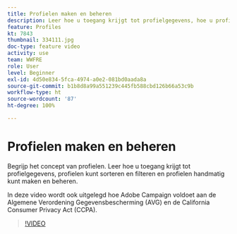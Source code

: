 ```yaml
---
title: Profielen maken en beheren
description: Leer hoe u toegang krijgt tot profielgegevens, hoe u profielen maakt en ontwerpen sorteert en filtert voor eenvoudige functionaliteit. U leert ook hoe u voldoet aan de algemene gegevensbeschermingsverordening (GDPR) en de California Consumer Privacy Act (CCPA).
feature: Profiles
kt: 7843
thumbnail: 334111.jpg
doc-type: feature video
activity: use
team: WWFRE
role: User
level: Beginner
exl-id: 4d50e834-5fca-4974-a0e2-081bd0aada8a
source-git-commit: b1b8d8a99a551239c445fb588cbd126b66a53c9b
workflow-type: ht
source-wordcount: '87'
ht-degree: 100%

---
```


# Profielen maken en beheren

Begrijp het concept van profielen. Leer hoe u toegang krijgt tot profielgegevens, profielen kunt sorteren en filteren en profielen handmatig kunt maken en beheren.

In deze video wordt ook uitgelegd hoe Adobe Campaign voldoet aan de Algemene Verordening Gegevensbescherming (AVG) en de California Consumer Privacy Act (CCPA).

>[!VIDEO](https://video.tv.adobe.com/v/334111?quality=12&learn=on)
